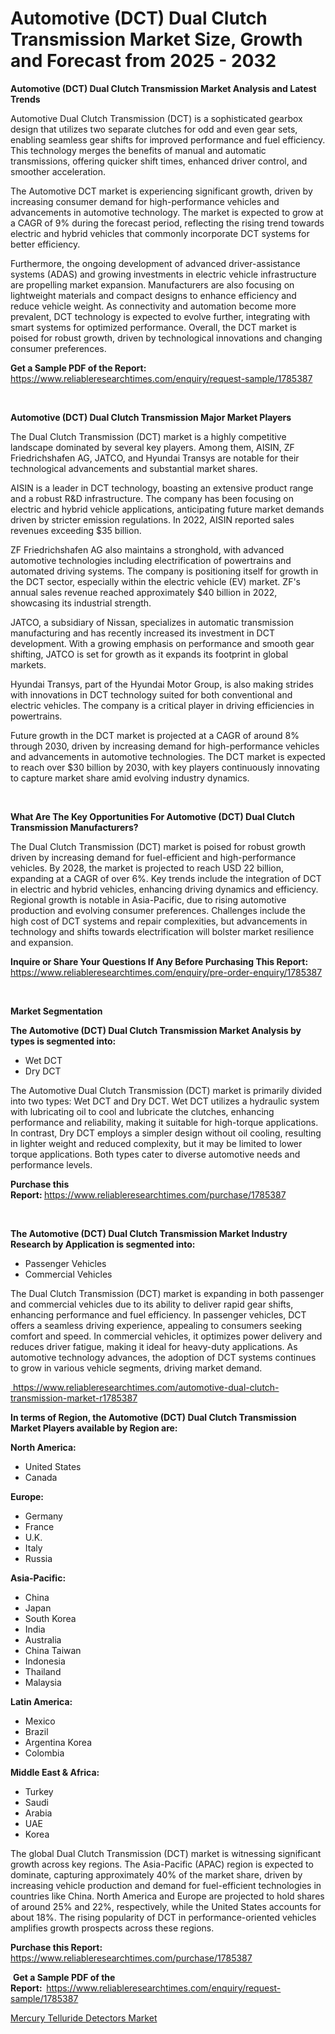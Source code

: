 <p><h1>Automotive (DCT) Dual Clutch Transmission Market Size, Growth and Forecast from 2025 - 2032</h1></p><p><strong>Automotive (DCT) Dual Clutch Transmission Market Analysis and Latest Trends</strong></p>
<p><p>Automotive Dual Clutch Transmission (DCT) is a sophisticated gearbox design that utilizes two separate clutches for odd and even gear sets, enabling seamless gear shifts for improved performance and fuel efficiency. This technology merges the benefits of manual and automatic transmissions, offering quicker shift times, enhanced driver control, and smoother acceleration. </p><p>The Automotive DCT market is experiencing significant growth, driven by increasing consumer demand for high-performance vehicles and advancements in automotive technology. The market is expected to grow at a CAGR of 9% during the forecast period, reflecting the rising trend towards electric and hybrid vehicles that commonly incorporate DCT systems for better efficiency. </p><p>Furthermore, the ongoing development of advanced driver-assistance systems (ADAS) and growing investments in electric vehicle infrastructure are propelling market expansion. Manufacturers are also focusing on lightweight materials and compact designs to enhance efficiency and reduce vehicle weight. As connectivity and automation become more prevalent, DCT technology is expected to evolve further, integrating with smart systems for optimized performance. Overall, the DCT market is poised for robust growth, driven by technological innovations and changing consumer preferences.</p></p>
<p><strong>Get a Sample PDF of the Report:&nbsp;</strong> <a href="https://www.reliableresearchtimes.com/enquiry/request-sample/1785387?utm_campaign=2007&utm_medium=2&utm_source=Github&utm_content=ia&utm_term=25032025&utm_id=automotive-dct-dual-clutch-transmission">https://www.reliableresearchtimes.com/enquiry/request-sample/1785387</a></p>
<p>&nbsp;</p>
<p><strong>Automotive (DCT) Dual Clutch Transmission Major Market Players</strong></p>
<p><p>The Dual Clutch Transmission (DCT) market is a highly competitive landscape dominated by several key players. Among them, AISIN, ZF Friedrichshafen AG, JATCO, and Hyundai Transys are notable for their technological advancements and substantial market shares. </p><p>AISIN is a leader in DCT technology, boasting an extensive product range and a robust R&D infrastructure. The company has been focusing on electric and hybrid vehicle applications, anticipating future market demands driven by stricter emission regulations. In 2022, AISIN reported sales revenues exceeding $35 billion.</p><p>ZF Friedrichshafen AG also maintains a stronghold, with advanced automotive technologies including electrification of powertrains and automated driving systems. The company is positioning itself for growth in the DCT sector, especially within the electric vehicle (EV) market. ZF's annual sales revenue reached approximately $40 billion in 2022, showcasing its industrial strength.</p><p>JATCO, a subsidiary of Nissan, specializes in automatic transmission manufacturing and has recently increased its investment in DCT development. With a growing emphasis on performance and smooth gear shifting, JATCO is set for growth as it expands its footprint in global markets. </p><p>Hyundai Transys, part of the Hyundai Motor Group, is also making strides with innovations in DCT technology suited for both conventional and electric vehicles. The company is a critical player in driving efficiencies in powertrains.</p><p>Future growth in the DCT market is projected at a CAGR of around 8% through 2030, driven by increasing demand for high-performance vehicles and advancements in automotive technologies. The DCT market is expected to reach over $30 billion by 2030, with key players continuously innovating to capture market share amid evolving industry dynamics.</p></p>
<p>&nbsp;</p>
<p><strong>What Are The Key Opportunities For Automotive (DCT) Dual Clutch Transmission Manufacturers?</strong></p>
<p><p>The Dual Clutch Transmission (DCT) market is poised for robust growth driven by increasing demand for fuel-efficient and high-performance vehicles. By 2028, the market is projected to reach USD 22 billion, expanding at a CAGR of over 6%. Key trends include the integration of DCT in electric and hybrid vehicles, enhancing driving dynamics and efficiency. Regional growth is notable in Asia-Pacific, due to rising automotive production and evolving consumer preferences. Challenges include the high cost of DCT systems and repair complexities, but advancements in technology and shifts towards electrification will bolster market resilience and expansion.</p></p>
<p><strong>Inquire or Share Your Questions If Any Before Purchasing This Report:</strong> <a href="https://www.reliableresearchtimes.com/enquiry/pre-order-enquiry/1785387?utm_campaign=2007&utm_medium=2&utm_source=Github&utm_content=ia&utm_term=25032025&utm_id=automotive-dct-dual-clutch-transmission">https://www.reliableresearchtimes.com/enquiry/pre-order-enquiry/1785387</a></p>
<p>&nbsp;</p>
<p><strong>Market Segmentation</strong></p>
<p><strong>The Automotive (DCT) Dual Clutch Transmission Market Analysis by types is segmented into:</strong></p>
<p><ul><li>Wet DCT</li><li>Dry DCT</li></ul></p>
<p><p>The Automotive Dual Clutch Transmission (DCT) market is primarily divided into two types: Wet DCT and Dry DCT. Wet DCT utilizes a hydraulic system with lubricating oil to cool and lubricate the clutches, enhancing performance and reliability, making it suitable for high-torque applications. In contrast, Dry DCT employs a simpler design without oil cooling, resulting in lighter weight and reduced complexity, but it may be limited to lower torque applications. Both types cater to diverse automotive needs and performance levels.</p></p>
<p><strong>Purchase this Report:&nbsp;</strong><a href="https://www.reliableresearchtimes.com/purchase/1785387?utm_campaign=2007&utm_medium=2&utm_source=Github&utm_content=ia&utm_term=25032025&utm_id=automotive-dct-dual-clutch-transmission">https://www.reliableresearchtimes.com/purchase/1785387</a></p>
<p>&nbsp;</p>
<p><strong>The Automotive (DCT) Dual Clutch Transmission Market Industry Research by Application is segmented into:</strong></p>
<p><ul><li>Passenger Vehicles</li><li>Commercial Vehicles</li></ul></p>
<p><p>The Dual Clutch Transmission (DCT) market is expanding in both passenger and commercial vehicles due to its ability to deliver rapid gear shifts, enhancing performance and fuel efficiency. In passenger vehicles, DCT offers a seamless driving experience, appealing to consumers seeking comfort and speed. In commercial vehicles, it optimizes power delivery and reduces driver fatigue, making it ideal for heavy-duty applications. As automotive technology advances, the adoption of DCT systems continues to grow in various vehicle segments, driving market demand.</p></p>
<p><a href="https://www.reliableresearchtimes.com/automotive-dual-clutch-transmission-market-r1785387?utm_campaign=2007&utm_medium=2&utm_source=Github&utm_content=ia&utm_term=25032025&utm_id=automotive-dct-dual-clutch-transmission">&nbsp;https://www.reliableresearchtimes.com/automotive-dual-clutch-transmission-market-r1785387</a></p>
<p><strong>In terms of Region, the Automotive (DCT) Dual Clutch Transmission Market Players available by Region are:</strong></p>
<p>
    <p> <strong> North America: </strong>
        <ul>
            <li>United States</li>
            <li>Canada</li>
        </ul>
        </p> 
    <p> <strong> Europe: </strong>
        <ul>
            <li>Germany</li>
            <li>France</li>
            <li>U.K.</li>
            <li>Italy</li>
            <li>Russia</li>
        </ul>
        </p> 
    <p> <strong> Asia-Pacific: </strong>
        <ul>
            <li>China</li>
            <li>Japan</li>
            <li>South Korea</li>
            <li>India</li>
            <li>Australia</li>
            <li>China Taiwan</li>
            <li>Indonesia</li>
            <li>Thailand</li>
            <li>Malaysia</li>
        </ul>
        </p> 
    <p> <strong> Latin America: </strong>
        <ul>
            <li>Mexico</li>
            <li>Brazil</li>
            <li>Argentina Korea</li>
            <li>Colombia</li>
        </ul>
        </p> 
    <p> <strong> Middle East & Africa: </strong>
        <ul>
            <li>Turkey</li>
            <li>Saudi</li>
            <li>Arabia</li>
            <li>UAE</li>
            <li>Korea</li>
        </ul>
    </p>
    </p>
<p><p>The global Dual Clutch Transmission (DCT) market is witnessing significant growth across key regions. The Asia-Pacific (APAC) region is expected to dominate, capturing approximately 40% of the market share, driven by increasing vehicle production and demand for fuel-efficient technologies in countries like China. North America and Europe are projected to hold shares of around 25% and 22%, respectively, while the United States accounts for about 18%. The rising popularity of DCT in performance-oriented vehicles amplifies growth prospects across these regions.</p></p>
<p><strong>Purchase this Report: </strong><a href="https://www.reliableresearchtimes.com/purchase/1785387?utm_campaign=2007&utm_medium=2&utm_source=Github&utm_content=ia&utm_term=25032025&utm_id=automotive-dct-dual-clutch-transmission">https://www.reliableresearchtimes.com/purchase/1785387</a></p>
<p>&nbsp;<strong>Get a Sample PDF of the Report:&nbsp;&nbsp;</strong><a href="https://www.reliableresearchtimes.com/enquiry/request-sample/1785387?utm_campaign=2007&utm_medium=2&utm_source=Github&utm_content=ia&utm_term=25032025&utm_id=automotive-dct-dual-clutch-transmission">https://www.reliableresearchtimes.com/enquiry/request-sample/1785387</a></p>
<p><strong></strong></p>
<p><p><a href="https://github.com/angelajermaine/Market-Research-Report-List-6/blob/main/mercury-telluride-detectors-market.md?utm_campaign=2007&utm_medium=2&utm_source=Github&utm_content=ia&utm_term=25032025&utm_id=automotive-dct-dual-clutch-transmission">Mercury Telluride Detectors Market</a></p></p>